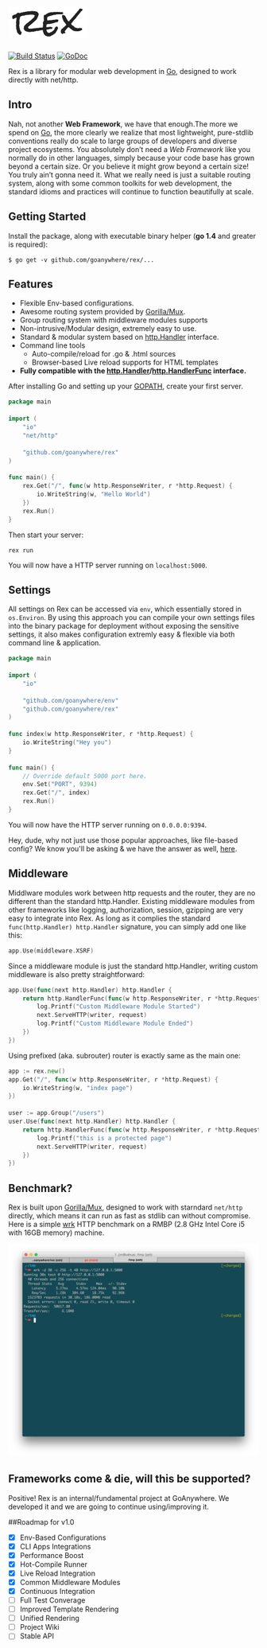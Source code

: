 <a href="#"><img alt="rex" src="https://raw.githubusercontent.com/go-rex/rex/assets/images/rex.png" width="160px" height="64px"></a>
===
[![Build Status](https://travis-ci.org/goanywhere/rex.svg?branch=master)](https://travis-ci.org/goanywhere/rex) [![GoDoc](https://godoc.org/github.com/goanywhere/rex?status.svg)](http://godoc.org/github.com/goanywhere/rex)

Rex is a library for modular web development in [Go](http://golang.org/), designed to work directly with net/http.

## Intro

Nah, not another **Web Framework**, we have that enough.The more we spend on [Go](http://golang.org/), the more clearly we realize that most lightweight, pure-stdlib conventions really do scale to large groups of developers and diverse project ecosystems. You absolutely don’t need a *Web Framework* like you normally do in other languages, simply because your code base has grown beyond a certain size. Or you believe it might grow beyond a certain size! You truly ain’t gonna need it. What we really need is just a suitable routing system, along with some common toolkits for web development, the standard idioms and practices will continue to function beautifully at scale.

## Getting Started

Install the package, along with executable binary helper (**go 1.4** and greater is required):

```shell
$ go get -v github.com/goanywhere/rex/...
```

## Features
* Flexible Env-based configurations.
* Awesome routing system provided by [Gorilla/Mux](//github.com/gorilla/mux).
* Group routing system with middleware modules supports
* Non-intrusive/Modular design, extremely easy to use.
* Standard & modular system based on [http.Handler](http://godoc.org/net/http#Handler) interface.
* Command line tools
    * Auto-compile/reload for .go & .html sources
    * Browser-based Live reload supports for HTML templates
* **Fully compatible with the [http.Handler](http://godoc.org/net/http#Handler)/[http.HandlerFunc](http://godoc.org/net/http#HandlerFunc) interface.**


After installing Go and setting up your [GOPATH](http://golang.org/doc/code.html#GOPATH), create your first server.

``` go
package main

import (
    "io"
    "net/http"

    "github.com/goanywhere/rex"
)

func main() {
    rex.Get("/", func(w http.ResponseWriter, r *http.Request) {
        io.WriteString(w, "Hello World")
    })
    rex.Run()
}
```

Then start your server:
``` shell
rex run
```

You will now have a HTTP server running on `localhost:5000`.




## Settings

All settings on Rex can be accessed via `env`, which essentially stored in `os.Environ`. By using this approach you can compile your own settings files into the binary package for deployment without exposing the sensitive settings, it also makes configuration extremly easy & flexible via both command line & application.

``` go
package main

import (
    "io"

    "github.com/goanywhere/env"
    "github.com/goanywhere/rex"
)

func index(w http.ResponseWriter, r *http.Request) {
    io.WriteString("Hey you")
}

func main() {
    // Override default 5000 port here.
    env.Set("PORT", 9394)
    rex.Get("/", index)
    rex.Run()
}
```

You will now have the HTTP server running on `0.0.0.0:9394`.

Hey, dude, why not just use those popular approaches, like file-based config? We know you'll be asking & we have the answer as well, [here](http://12factor.net/config).


## Middleware

Middlware modules work between http requests and the router, they are no different than the standard http.Handler. Existing middleware modules from other frameworks like logging, authorization, session, gzipping are very easy to integrate into Rex. As long as it complies the standard `func(http.Handler) http.Handler` signature, you can simply add one like this:

``` go
app.Use(middleware.XSRF)
```


Since a middleware module is just the standard http.Handler, writing custom middleware is also pretty straightforward:

``` go
app.Use(func(next http.Handler) http.Handler {
    return http.HandlerFunc(func(w http.ResponseWriter, r *http.Request) {
        log.Printf("Custom Middleware Module Started")
        next.ServeHTTP(writer, request)
        log.Printf("Custom Middleware Module Ended")
    })
})
```

Using prefixed (aka. subrouter) router is exactly same as the main one:

```go
app := rex.new()
app.Get("/", func(w http.ResponseWriter, r *http.Request) {
    io.WriteString(w, "index page")
})

user := app.Group("/users")
user.Use(func(next http.Handler) http.Handler {
    return http.HandlerFunc(func(w http.ResponseWriter, r *http.Request) {
        log.Printf("this is a protected page")
        next.ServeHTTP(writer, request)
    })
})
```

## Benchmark?

Rex is built upon [Gorilla/Mux](//github.com/gorilla/mux), designed to work with starndard `net/http` directly, which means it can run as fast as stdlib can without compromise. Here is a simple [wrk](https://github.com/wg/wrk) HTTP benchmark on a RMBP (2.8 GHz Intel Core i5 with 16GB memory) machine.

<img alt="wrk" src="https://raw.githubusercontent.com/goanywhere/rex/assets/images/wrk.png">


## Frameworks come & die, will this be supported?

Positive! Rex is an internal/fundamental project at GoAnywhere. We developed it and we are going to continue using/improving it.


##Roadmap for v1.0


- [X] Env-Based Configurations
- [X] CLI Apps Integrations
- [X] Performance Boost
- [X] Hot-Compile Runner
- [X] Live Reload Integration
- [X] Common Middleware Modules
- [X] Continuous Integration
- [ ] Full Test Converage
- [ ] Improved Template Rendering
- [ ] Unified Rendering
- [ ] Project Wiki
- [ ] Stable API

